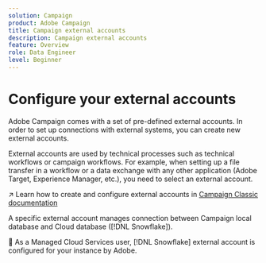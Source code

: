 ```yaml
---
solution: Campaign
product: Adobe Campaign
title: Campaign external accounts
description: Campaign external accounts
feature: Overview
role: Data Engineer
level: Beginner
---
```

# Configure your external accounts

Adobe Campaign comes with a set of pre-defined external accounts. In order to set up connections with external systems, you can create new external accounts.

External accounts are used by technical processes such as technical workflows or campaign workflows. For example, when setting up a file transfer in a workflow or a data exchange with any other application (Adobe Target, Experience Manager, etc.), you need to select an external account.

:arrow_upper_right: Learn how to create and configure external accounts in [Campaign Classic documentation](https://experienceleague.adobe.com/docs/campaign-classic/using/installing-campaign-classic/accessing-external-database/external-accounts.html)

A specific external account manages connection between Campaign local database and Cloud database ([!DNL Snowflake]).

💬 As a Managed Cloud Services user, [!DNL Snowflake] external account is configured for your instance by Adobe. 
